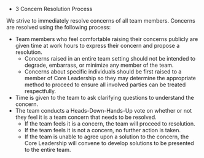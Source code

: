 * 3 Concern Resolution Process

We strive to immediately resolve concerns of all team members.  Concerns are resolved using the following process:

* Team members who feel comfortable raising their concerns publicly are given time at work hours to express their concern and propose a resolution.  
  * Concerns raised in an entire team setting should not be intended to degrade, embarrass, or minimize any member of the team.
  * Concerns about specific individuals should be first raised to a member of Core Leadership so they may determine the appropriate method to proceed to ensure all involved parties can be treated respectfully.  
* Time is given to the team to ask clarifying questions to understand the concern.
* The team conducts a Heads-Down-Hands-Up vote on whether or not they feel it is a team concern that needs to be resolved.
  * If the team feels it is a concern, the team will proceed to resolution.
  * If the team feels it is not a concern, no further action is taken.
  * If the team is unable to agree upon a solution to the concern, the Core Leadership will convene to develop solutions to be presented to the entire team.  

